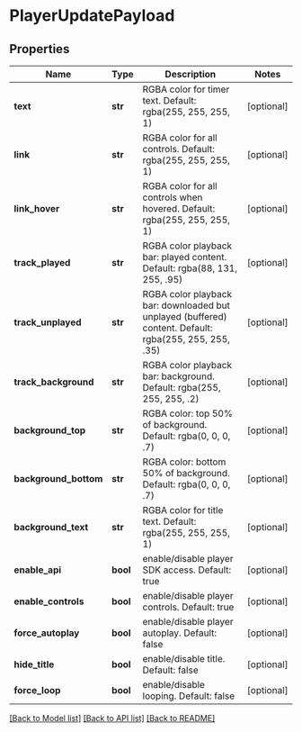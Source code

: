 # PlayerUpdatePayload

## Properties
Name | Type | Description | Notes
------------ | ------------- | ------------- | -------------
**text** | **str** | RGBA color for timer text. Default: rgba(255, 255, 255, 1) | [optional] 
**link** | **str** | RGBA color for all controls. Default: rgba(255, 255, 255, 1) | [optional] 
**link_hover** | **str** | RGBA color for all controls when hovered. Default: rgba(255, 255, 255, 1) | [optional] 
**track_played** | **str** | RGBA color playback bar: played content. Default: rgba(88, 131, 255, .95) | [optional] 
**track_unplayed** | **str** | RGBA color playback bar: downloaded but unplayed (buffered) content. Default: rgba(255, 255, 255, .35) | [optional] 
**track_background** | **str** | RGBA color playback bar: background. Default: rgba(255, 255, 255, .2) | [optional] 
**background_top** | **str** | RGBA color: top 50% of background. Default: rgba(0, 0, 0, .7) | [optional] 
**background_bottom** | **str** | RGBA color: bottom 50% of background. Default: rgba(0, 0, 0, .7) | [optional] 
**background_text** | **str** | RGBA color for title text. Default: rgba(255, 255, 255, 1) | [optional] 
**enable_api** | **bool** | enable/disable player SDK access. Default: true | [optional] 
**enable_controls** | **bool** | enable/disable player controls. Default: true | [optional] 
**force_autoplay** | **bool** | enable/disable player autoplay. Default: false | [optional] 
**hide_title** | **bool** | enable/disable title. Default: false | [optional] 
**force_loop** | **bool** | enable/disable looping. Default: false | [optional] 

[[Back to Model list]](../README.md#documentation-for-models) [[Back to API list]](../README.md#documentation-for-api-endpoints) [[Back to README]](../README.md)



